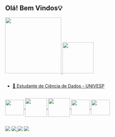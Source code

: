 ## Olá! Bem Vindos💡

<div>
  <a href="https://github.com/Alexg0ncalves">
  <img height="180em" src="https://github-readme-stats.vercel.app/api?username=Alexg0ncalves&show_icons=true&theme=dark&include_all_commits=true&count_private=true"/>
  <img height="100em" src="https://github-readme-stats.vercel.app/api/top-langs/?username=Alexg0ncalves&layout=compact&langs_count=7&theme=dark"/>
</div>

##

- 📖 Estudante de Ciência de Dados - UNIVESP
 
</div>
<div style="display: inline_block"><br>
  <img align="center" height="50" width="60"<img src="https://cdn.jsdelivr.net/gh/devicons/devicon/icons/python/python-original-wordmark.svg" />
  <img align="center" height="60" width="70"<img src="https://cdn.jsdelivr.net/gh/devicons/devicon/icons/mysql/mysql-original-wordmark.svg" />
  <img align="center" height="60" width="70"<img src="https://cdn.jsdelivr.net/gh/devicons/devicon/icons/jupyter/jupyter-original-wordmark.svg" />
  <img align="center" height="50" width="60"<img src="https://cdn.jsdelivr.net/gh/devicons/devicon/icons/linux/linux-original.svg" />
  <img align="center" height="50" width="60"<img src="https://cdn.jsdelivr.net/gh/devicons/devicon/icons/vscode/vscode-original-wordmark.svg" />
</div>

##
  
  <div>
    <a href = "mailto:alexricardoprogrammer@gmail.com"><img src="https://img.shields.io/badge/Gmail-D14836?style=for-the-badge&logo=gmail&logoColor=white" target="_blank"></a> 
    <a href="https://www.linkedin.com/in/alex-gonçalves-814561b7" target="_blank"><img src="https://img.shields.io/badge/-LinkedIn-%230077B5?style=for-the-badge&logo=linkedin&logoColor=white" target="_blank">
     <a href="https://instagram.com/alexg0ncalves" target="_blank"><img src="https://img.shields.io/badge/-Instagram-%23E4405F?style=for-the-badge&logo=instagram&logoColor=white" target="_blank"></a>
     <a href="https://twitter.com/Alex_g0ncalves" target="_blank"><img src="https://img.shields.io/badge/Twitter-1DA1F2?style=for-the-badge&logo=twitter&logoColor=white" target="_blank"></a>
  </a>

